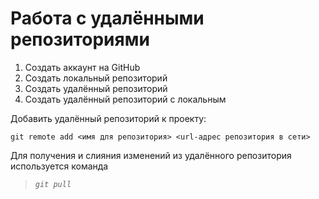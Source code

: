 # Работа с удалёнными репозиториями
1. Создать аккаунт на GitHub
2. Создать локальный репозиторий
3. Создать удалённый репозиторий
4. Создать удалённый репозиторий с локальным

Добавить удалённый репозиторий к проекту:
```
git remote add <имя для репозитория> <url-адрес репозитория в сети>
```
 Для получения и слияния изменений из удалённого репозитория используется команда 
 
 >*`git pull`*
 